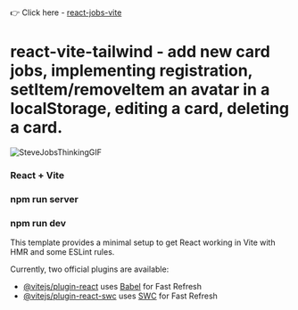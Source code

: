 👉  Click here - [react-jobs-vite](https://react-jobs-vite.netlify.app/)

# react-vite-tailwind - add new card jobs, implementing registration, setItem/removeItem an avatar in a localStorage, editing a card, deleting a card.

![SteveJobsThinkingGIF](https://github.com/user-attachments/assets/621ebbf0-17fb-4330-88f4-b95c6ddb6c5b)



### React + Vite
### npm run server
### npm run dev

This template provides a minimal setup to get React working in Vite with HMR and some ESLint rules.

Currently, two official plugins are available:

- [@vitejs/plugin-react](https://github.com/vitejs/vite-plugin-react/blob/main/packages/plugin-react/README.md) uses [Babel](https://babeljs.io/) for Fast Refresh
- [@vitejs/plugin-react-swc](https://github.com/vitejs/vite-plugin-react-swc) uses [SWC](https://swc.rs/) for Fast Refresh
